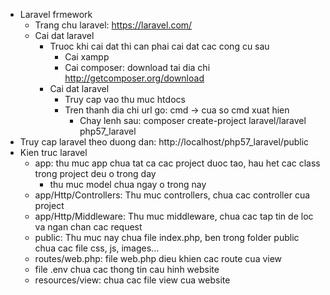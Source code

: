 - Laravel frmework
	- Trang chu laravel: https://laravel.com/
	- Cai dat laravel
		- Truoc khi cai dat thi can phai cai dat cac cong cu sau
			- Cai xampp
			- Cai composer: download tai dia chi http://getcomposer.org/download
		- Cai dat laravel
			- Truy cap vao thu muc htdocs
			- Tren thanh dia chi url go: cmd -> cua so cmd xuat hien
				- Chay lenh sau: composer create-project laravel/laravel php57_laravel
- Truy cap laravel theo duong dan: http://localhost/php57_laravel/public		
- Kien truc laravel
	- app: thu muc app chua tat ca cac project duoc tao, hau het cac class trong project deu o trong day
		- thu muc model chua ngay o trong nay
	- app/Http/Controllers: Thu muc controllers, chua cac controller cua project
	- app/Http/Middleware: Thu muc middleware, chua cac tap tin de loc va ngan chan cac request
	- public: Thu muc nay chua file index.php, ben trong folder public chua cac file css, js, images...
	- routes/web.php: file web.php dieu khien cac route cua view
	- file .env chua cac thong tin cau hinh website
	- resources/view: chua cac file view cua website